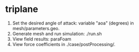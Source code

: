 # triplane

1. Set the desired angle of attack: variable "aoa" (degrees) in mesh/parameters.geo.
2. Generate mesh and run simulation: ./run.sh
3. View field results: paraFoam
4. View force coefficients in ./case/postProcessing/.


